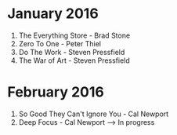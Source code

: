 # January 2016

1. The Everything Store - Brad Stone
2. Zero To One - Peter Thiel
3. Do The Work - Steven Pressfield
4. The War of Art - Steven Pressfield

# February 2016

1. So Good They Can't Ignore You - Cal Newport
2. Deep Focus - Cal Newport --> In progress
